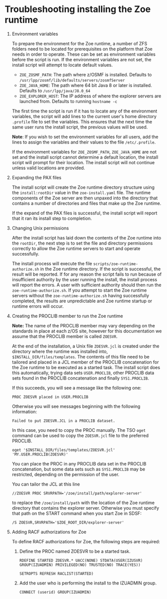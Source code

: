 # Troubleshooting installing the Zoe runtime

1. Environment variables

   To prepare the environment for the Zoe runtime, a number of ZFS folders need to be located for prerequisites on the platform that Zoe needs in order to operate. These can be set as environment variables before the script is run. If the environment variables are not set, the install script will attempt to locate default values.

   * `ZOE_ZOSMF_PATH`: The path where z/OSMF is installed.  Defaults to `/usr/lpp/zosmf/lib/defaults/servers/zosmfServer`
   * `ZOE_JAVA_HOME`:  The path where 64 bit Java 8 or later is installed.  Defaults to `/usr/lpp/java/J8.0_64`
   * `ZOE_EXPLORER_HOST`: The IP address of where the explorer servers are launched from.  Defaults to running `hostname -c`

   The first time the script is run if it has to locate any of the environment variables, the script will add lines to the current user's home directory `.profile` file to set the variables. This ensures that the next time the same user runs the install script, the previous values will be used.

   **Note**: If you wish to set the environment variables for all users, add the lines to assign the variables and their values to the file `/etc/.profile`.

   If the environment variables for `ZOE_ZOSMF_PATH`, `ZOE_JAVA_HOME` are not set and the install script cannot determine a default location, the install script will prompt for their location. The install script will not continue unless valid locations are provided.

2. Expanding the PAX files

   The install script will create the Zoe runtime directory structure using the `install:rootDir` value in the `zoe-install.yaml` file. The runtime components of the Zoe server are then unpaxed into the directory that contains a number of directories and files that make up the Zoe runtime.

   If the expand of the PAX files is successful, the install script will report that it ran its install step to completion.

3. Changing Unix permissions

   After the install script has laid down the contents of the Zoe runtime into the `rootDir`, the next step is to set the file and directory permissions correctly to allow the Zoe runtime servers to start and operate successfully.

   The install process will execute the file `scripts/zoe-runtime-authorize.sh` in the Zoe runtime directory. If the script is successful, the result will be reported. If for any reason the script fails to run because of insufficient authority by the user running the install, the install process will report the errors. A user with sufficient authority should then run the `zoe-runtime-authorize.sh`. If you attempt to start the Zoe runtime servers without the `zoe-runtime-authorize.sh` having successfully completed, the results are unpredictable and Zoe runtime startup or runtime errors will occur.

4. Creating the PROCLIB member to run the Zoe runtime

   **Note:** The name of the PROCLIB member may vary depending on the standards in place at each z/OS site, however for this documentation we assume that the PROCLIB member is called `ZOESVR`.

   At the end of the installation, a Unix file `ZOESVR.jcl` is created under the directory where the runtime was installed into, `$INSTALL_DIR/files/templates`. The contents of this file need to be tailored and placed in a JCL member of the PROCLIB concatenation for the Zoe runtime to be executed as a started task. The install script does this automatically, trying data sets `USER.PROCLIB`, other PROCLIB data sets found in the PROCLIB concatenation and finally `SYS1.PROCLIB`.

   If this succeeds, you will see a message like the following one:

   `PROC ZOESVR placed in USER.PROCLIB`

   Otherwise you will see messages beginning with the following information:

   `Failed to put ZOESVR.JCL in a PROCLIB dataset.`

   In this case, you need to copy the PROC manually. The TSO `oget` command can be used to copy the `ZOESVR.jcl` file to the preferred PROCLIB.

   `oget '$INSTALL_DIR/files/templates/ZOESVR.jcl' 'MY.USER.PROCLIB(ZOESVR)'`

   You can place the PROC in any PROCLIB data set in the PROCLIB concatenation, but some data sets such as `SYS1.PROCLIB` may be restricted, depending on the permission of the user.

   You can tailor the JCL at this line

   `//ZOESVR PROC SRVRPATH='/zoe/install/path/explorer-server'`

   to replace the `/zoe/install/path` with the location of the Zoe runtime directory that contains the explorer server. Otherwise you must specify that path on the START command when you start Zoe in SDSF:

   `/S ZOESVR,SRVRPATH='$ZOE_ROOT_DIR/explorer-server'`

5. Adding RACF authorizations for Zoe

   To define RACF authorizations for Zoe, the following steps are required:

   1. Define the PROC named ZOESVR to be a started task.

      ```text
      RDEFINE STARTED ZOESVR.* UACC(NONE) STDATA(USER(IZUSVR) GROUP(IZUADMIN) PRIVILEGED(NO) TRUSTED(NO) TRACE(YES))

      SETROPTS REFRESH RACLIST(STARTED)
      ```

   2. Add the user who is performing the install to the IZUADMIN group.

      `CONNECT (userid) GROUP(IZUADMIN)`

